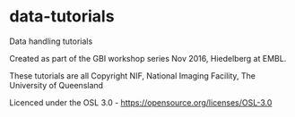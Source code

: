 # data-tutorials
Data handling tutorials

Created as part of the GBI workshop series Nov 2016, Hiedelberg at EMBL.

These tutorials are all Copyright NIF, National Imaging Facility, The University of Queensland

Licenced under the OSL 3.0 - https://opensource.org/licenses/OSL-3.0
